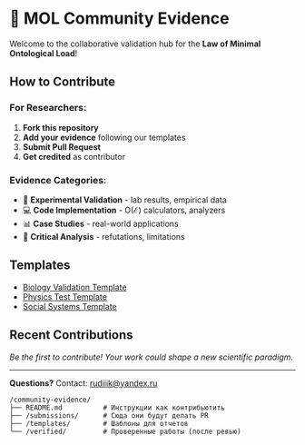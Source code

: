 # 🧪 MOL Community Evidence

Welcome to the collaborative validation hub for the **Law of Minimal Ontological Load**!

## How to Contribute

### For Researchers:
1. **Fork this repository**
2. **Add your evidence** following our templates
3. **Submit Pull Request** 
4. **Get credited** as contributor

### Evidence Categories:
- 🔬 **Experimental Validation** - lab results, empirical data
- 💻 **Code Implementation** - O(ℰ) calculators, analyzers
- 📊 **Case Studies** - real-world applications
- 🤔 **Critical Analysis** - refutations, limitations

## Templates
- [Biology Validation Template](../templates/biology_validation.md)
- [Physics Test Template](../templates/physics_test.md)
- [Social Systems Template](../templates/social_systems.md)

## Recent Contributions
_Be the first to contribute! Your work could shape a new scientific paradigm._

---

**Questions?** Contact: rudiiik@yandex.ru

```
/community-evidence/
├── README.md          # Инструкции как контрибьютить
├── /submissions/      # Сюда они будут делать PR
├── /templates/        # Шаблоны для отчетов
└── /verified/         # Проверенные работы (после ревью)
